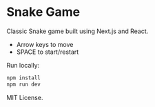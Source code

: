 # Snake Game

Classic Snake game built using Next.js and React.

- Arrow keys to move
- SPACE to start/restart

Run locally:
```bash
npm install
npm run dev
```

MIT License.